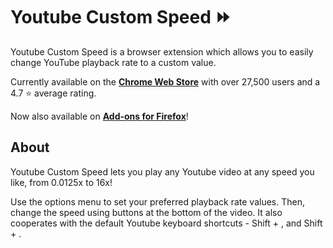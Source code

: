 # Youtube Custom Speed ⏩

Youtube Custom Speed is a browser extension which allows you to easily change YouTube playback rate to a custom value.

Currently available on the [**Chrome Web Store**](https://chrome.google.com/webstore/detail/kmfcinojnfabkpndlgomnfjllgeppegb) with over 27,500 users and a 4.7 ⭐ average rating.

Now also available on [**Add-ons for Firefox**](https://addons.mozilla.org/en-US/firefox/addon/youtube-custom-speed/)!

## About

Youtube Custom Speed lets you play any Youtube video at any speed you like, from 0.0125x to 16x!

Use the options menu to set your preferred playback rate values. Then, change the speed using buttons at the bottom of the video. It also cooperates with the default Youtube keyboard shortcuts - Shift + , and Shift + .
